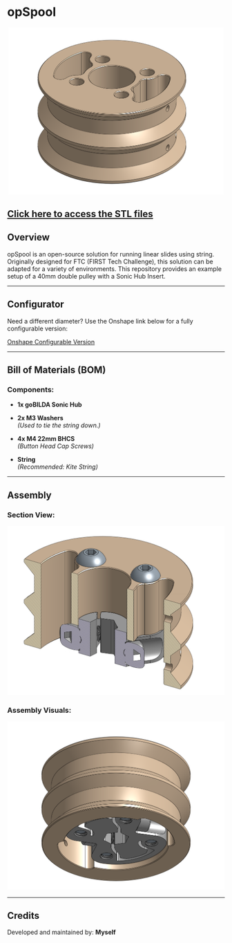 # opSpool
<p align="center">
<img src="/opSpool/Images/opSpoolISO.png" alt="Insert ISO" width="500">
   </p>
   
## [Click here to access the STL files](/opSpool/STLs)

## Overview

opSpool is an open-source solution for running linear slides using string. Originally designed for FTC (FIRST Tech Challenge), this solution can be adapted for a variety of environments. This repository provides an example setup of a 40mm double pulley with a Sonic Hub Insert.

---

## Configurator

Need a different diameter? Use the Onshape link below for a fully configurable version:

[Onshape Configurable Version](https://cad.onshape.com/documents/5a15389cd8ab9f9b8cc2c083/w/5436397ee488a21c481d0308/e/757ad709e391581dba9b6dfc)

---

## Bill of Materials (BOM)

### Components:
- **1x goBILDA Sonic Hub**

- **2x M3 Washers**  
  *(Used to tie the string down.)*

- **4x M4 22mm BHCS**  
  *(Button Head Cap Screws)*

- **String**  
  *(Recommended: Kite String)*

---

## Assembly

### Section View:
![Section View](/opSpool/Images/opSpoolSection.png)

### Assembly Visuals:
![Insert Assembly](/opSpool/Images/opSpoolAsmbISO.png)

---

## Credits

Developed and maintained by: **Myself**
